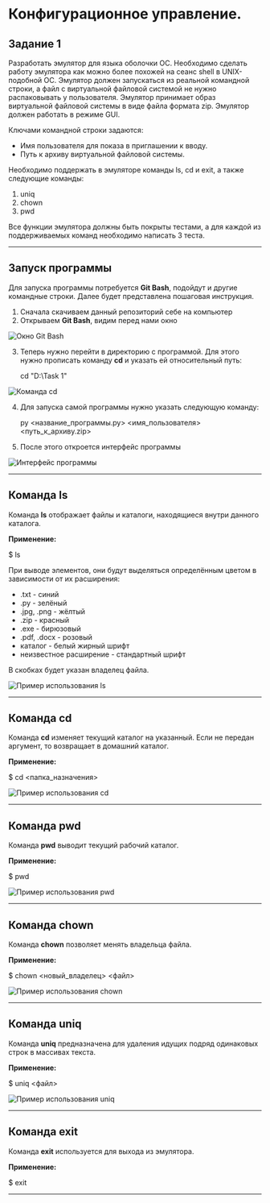 # Конфигурационное управление.
## Задание 1
Разработать эмулятор для языка оболочки ОС. Необходимо сделать работу эмулятора как можно более похожей на сеанс shell в UNIX-подобной ОС. Эмулятор должен запускаться из реальной командной строки, а файл с виртуальной файловой системой не нужно распаковывать у пользователя. Эмулятор принимает образ виртуальной файловой системы в виде файла формата zip. Эмулятор должен работать в режиме GUI.

Ключами командной строки задаются:
- Имя пользователя для показа в приглашении к вводу.
- Путь к архиву виртуальной файловой системы.

Необходимо поддержать в эмуляторе команды ls, cd и exit, а также следующие команды:
1. uniq
2. chown
3. pwd

Все функции эмулятора должны быть покрыты тестами, а для каждой из поддерживаемых команд необходимо написать 3 теста.

---
## Запуск программы
Для запуска программы потребуется **Git Bash**, подойдут и другие командные строки. Далее будет представлена пошаговая инструкция.
1. Сначала скачиваем данный репозиторий себе на компьютер
2. Открываем **Git Bash**, видим перед нами окно

![Окно Git Bash](https://github.com/user-attachments/assets/95565bc3-a80e-4fa7-940a-719edfde3c17)

3. Теперь нужно перейти в директорию с программой. Для этого нужно прописать команду **cd** и указать ей относительный путь:

    cd "D:\Task 1"

![Команда cd](https://github.com/user-attachments/assets/9307abf4-25f0-4901-8958-7d594494490d)

4. Для запуска самой программы нужно указать следующую команду:

    py <название_программы.py> <имя_пользователя> <путь_к_архиву.zip>

5. После этого откроется интерфейс программы

![Интерфейс программы](https://github.com/user-attachments/assets/9df21fd0-de64-4b01-8405-81b4c90042af)

---
## Команда ls
Команда **ls** отображает файлы и каталоги, находящиеся внутри данного каталога.

**Применение:**

$ ls

При выводе элементов, они будут выделяться определённым цветом в зависимости от их расширения:
- .txt - синий
- .py - зелёный
- .jpg, .png - жёлтый
- .zip - красный
- .exe - бирюзовый
- .pdf, .docx - розовый
- каталог - белый жирный шрифт
- неизвестное расширение - стандартный шрифт

В скобках будет указан владелец файла.

![Пример использования ls](https://github.com/user-attachments/assets/4da1def3-102d-4552-b92a-4dd2fc6b837b)

---
## Команда cd
Команда **cd** изменяет текущий каталог на указанный. Если не передан аргумент, то возвращает в домашний каталог.

**Применение:**

$ cd <папка_назначения>

![Пример использования cd](https://github.com/user-attachments/assets/755f5400-c155-42d0-a9a7-8174d7985970)

---
## Команда pwd
Команда **pwd** выводит текущий рабочий каталог.

**Применение:**

$ pwd

![Пример использования pwd](https://github.com/user-attachments/assets/65c2f3b0-cbe3-4927-ae0f-9f181d5219e3)

---
## Команда chown
Команда **chown** позволяет менять владельца файла.

**Применение:**

$ chown <новый_владелец> <файл>

![Пример использования chown](https://github.com/user-attachments/assets/9b771a28-5bce-41ce-bc3e-92c30cf716a5)

---
## Команда uniq
Команда **uniq** предназначена для удаления идущих подряд одинаковых строк в массивах текста.

**Применение:**

$ uniq <файл>

![Пример использования uniq](https://github.com/user-attachments/assets/9db50023-08c7-40ae-985d-d5b61c9e39c1)

---
## Команда exit
Команда **exit** используется для выхода из эмулятора.

**Применение:**

$ exit

---